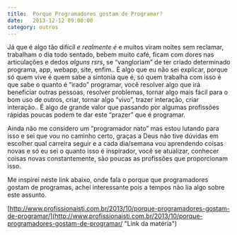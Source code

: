 ```yaml
---
title:  Porque Programadores gostam de Programar?
date:   2013-12-12 09:00:00
category: outros
---
```


Já que é algo tão difícil *e realmente é* e muitos viram noites sem reclamar, trabalham o dia todo sentado, bebem muito café, ficam com dores nas articulações e dedos *alguns rsrs*, se “vangloriam” de ter criado determinado programa, app, webapp, site, enfim.. É algo que eu não sei explicar, porque só quem vive é quem sabe a sintonia que é, só quem trabalha com isso é que sabe o quanto é “irado” programar, você resolver algo que irá beneficiar outras pessoas, resolver problemas, tornar algo mais fácil para o bom uso de outros, criar, tornar algo “vivo”, trazer interação, criar interação.. É algo de grande valor que passando por algumas profissões rápidas poucas podem te dar este “prazer” que é programar.

Ainda não me considero um “programador nato” mas estou lutando para isso e sei que vou no caminho certo, graças a Deus não tive dúvidas em escolher qual carreira seguir e a cada dia/semana vou aprendendo coisas novas e só eu sei o quanto isso é inspirador, você se atualizar, conhecer coisas novas constantemente, são poucas as profissões que proporcionam isso.

Me inspirei neste link abaixo, onde fala o porque que programadores gostam de programas, achei interessante pois a tempos não lia algo sobre este assunto.

[http://www.profissionaisti.com.br/2013/10/porque-programadores-gostam-de-programar/](http://www.profissionaisti.com.br/2013/10/porque-programadores-gostam-de-programar/ "Link da matéria")

